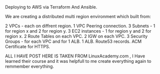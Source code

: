 Deploying to AWS via Terraform And Ansible.

We are creating a distributed multi region environment which built from:

2 VPCs - each on diffrent region.
1 VPC Peering connection.
3 Subnets - 1 for region x and 2 for region y.
3 EC2 instances - 1 for region y and 2 for region x.
2 Route Tables on each VPC.
2 IGW on each VPC.
3 Security Groups - for each VPC and for 1 ALB.
1 ALB.
Route53 records.
ACM Certificate for HTTPS.


ALL I HAVE POST HERE IS TAKEN FROM LinuxAcademy.com , I Have learned their course and it was helpfull to me create everything again to remmember everything.


